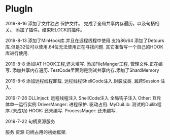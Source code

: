 # PlugIn
2019-8-16
添加了文件独占 保护文件。
完成了全局共享内存遍历，以及句柄相关。
添加了插件。结束IELOCK的插件。

2019-8-13 
添加了MinHook库.并且在远程线程中使用.支持86/64
添加了Detours库.但是32位可以使用.64位无法使用正在寻找问题.
其它准备写一个自己的HOOK库进行使用.

2019-8-8
添加IAT HOOK工程,还未填写.
添加FileManger工程. 管理文件.正在编写.
添加共享内存遍历. TestCode里面则是测试共享内存.添加了ShardMemory

2019-8-6
添加远程线程卸载. 远程线程ShellCode注入.封装成类.
且跨Session 注入.

2019-7-26
DLLInject:  远程线程注入 ShellCode注入 全局钩子注入
Other:  互斥体单一运行实例
DriverManger: 进程保护. 驱动占用.
MyDuiLib: 测试的Duilib程序.(未成功)
HOOK:  还未编写.
ProcessMager: 还未编写.

2019-7-22 句柄资源服务

服务 资源 句柄占用的初始框架.


